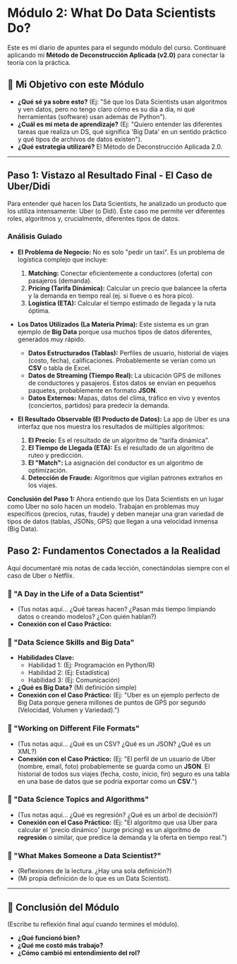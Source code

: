 # Módulo 2: What Do Data Scientists Do?

Este es mi diario de apuntes para el segundo módulo del curso. Continuaré aplicando mi **Método de Deconstrucción Aplicada (v2.0)** para conectar la teoría con la práctica.

## 🎯 Mi Objetivo con este Módulo

* **¿Qué sé ya sobre esto?** (Ej: "Sé que los Data Scientists usan algoritmos y ven datos, pero no tengo claro cómo es su día a día, ni qué herramientas (software) usan además de Python").
* **¿Cuál es mi meta de aprendizaje?** (Ej: "Quiero entender las diferentes tareas que realiza un DS, qué significa 'Big Data' en un sentido práctico y qué tipos de archivos de datos existen").
* **¿Qué estrategia utilizaré?** El Método de Deconstrucción Aplicada 2.0.

---

## Paso 1: Vistazo al Resultado Final - El Caso de Uber/Didi

Para entender qué hacen los Data Scientists, he analizado un producto que los utiliza intensamente: Uber (o Didi). Este caso me permite ver diferentes roles, algoritmos y, crucialmente, diferentes tipos de datos.

### Análisis Guiado

* **El Problema de Negocio:** No es solo "pedir un taxi". Es un problema de logística complejo que incluye:
    1.  **Matching:** Conectar eficientemente a conductores (oferta) con pasajeros (demanda).
    2.  **Pricing (Tarifa Dinámica):** Calcular un precio que balancee la oferta y la demanda en tiempo real (ej. si llueve o es hora pico).
    3.  **Logística (ETA):** Calcular el tiempo estimado de llegada y la ruta óptima.

* **Los Datos Utilizados (La Materia Prima):** Este sistema es un gran ejemplo de **Big Data** porque usa muchos tipos de datos diferentes, generados muy rápido.
    * **Datos Estructurados (Tablas):** Perfiles de usuario, historial de viajes (costo, fecha), calificaciones. Probablemente se verían como un **CSV** o tabla de Excel.
    * **Datos de Streaming (Tiempo Real):** La ubicación GPS de millones de conductores y pasajeros. Estos datos se envían en pequeños paquetes, probablemente en formato **JSON**.
    * **Datos Externos:** Mapas, datos del clima, tráfico en vivo y eventos (conciertos, partidos) para predecir la demanda.

* **El Resultado Observable (El Producto de Datos):** La app de Uber es una interfaz que nos muestra los resultados de múltiples algoritmos:
    1.  **El Precio:** Es el resultado de un algoritmo de "tarifa dinámica".
    2.  **El Tiempo de Llegada (ETA):** Es el resultado de un algoritmo de ruteo y predicción.
    3.  **El "Match":** La asignación del conductor es un algoritmo de optimización.
    4.  **Detección de Fraude:** Algoritmos que vigilan patrones extraños en los viajes.

**Conclusión del Paso 1:** Ahora entiendo que los Data Scientists en un lugar como Uber no solo hacen un modelo. Trabajan en problemas muy específicos (precios, rutas, fraude) y deben manejar una gran variedad de tipos de datos (tablas, JSONs, GPS) que llegan a una velocidad inmensa (Big Data).

## Paso 2: Fundamentos Conectados a la Realidad

Aquí documentaré mis notas de cada lección, conectándolas siempre con el caso de Uber o Netflix.

### 🎥 "A Day in the Life of a Data Scientist"
* (Tus notas aquí... ¿Qué tareas hacen? ¿Pasan más tiempo limpiando datos o creando modelos? ¿Con quién hablan?)
* **Conexión con el Caso Práctico:**

### 🎥 "Data Science Skills and Big Data"
* **Habilidades Clave:**
    * Habilidad 1: (Ej: Programación en Python/R)
    * Habilidad 2: (Ej: Estadística)
    * Habilidad 3: (Ej: Comunicación)
* **¿Qué es Big Data?** (Mi definición simple)
* **Conexión con el Caso Práctico:** (Ej: "Uber es un ejemplo perfecto de Big Data porque genera millones de puntos de GPS por segundo (Velocidad, Volumen y Variedad).")

### 🎥 "Working on Different File Formats"
* (Tus notas aquí... ¿Qué es un CSV? ¿Qué es un JSON? ¿Qué es un XML?)
* **Conexión con el Caso Práctico:** (Ej: "El perfil de un usuario de Uber (nombre, email, foto) probablemente se guarda como un **JSON**. El historial de todos sus viajes (fecha, costo, inicio, fin) seguro es una tabla en una base de datos que se podría exportar como un **CSV**.")

### 🎥 "Data Science Topics and Algorithms"
* (Tus notas aquí... ¿Qué es regresión? ¿Qué es un árbol de decisión?)
* **Conexión con el Caso Práctico:** (Ej: "El algoritmo que usa Uber para calcular el 'precio dinámico' (surge pricing) es un algoritmo de **regresión** o similar, que predice la demanda y la oferta en tiempo real.")

### 📖 "What Makes Someone a Data Scientist?"
* (Reflexiones de la lectura. ¿Hay una sola definición?)
* (Mi propia definición de lo que es un Data Scientist).

---

## 🚀 Conclusión del Módulo

(Escribe tu reflexión final aquí cuando termines el módulo).
* **¿Qué funcionó bien?**
* **¿Qué me costó más trabajo?**
* **¿Cómo cambió mi entendimiento del rol?**
